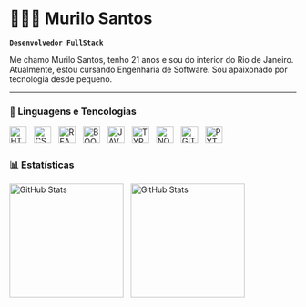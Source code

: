 # 🧑🏻‍💻 Murilo Santos

**`Desenvolvedor FullStack`**

Me chamo Murilo Santos, tenho 21 anos e sou do interior do Rio de Janeiro. Atualmente, estou cursando Engenharia de Software. Sou apaixonado por tecnologia desde pequeno.

---

### 🤖 Linguagens e Tencologias

<img 
    align='left'
    alt='HTML'
    title='HTML'
    width='30px'
    style="padding-right: 10px"
    src="https://cdn.jsdelivr.net/gh/devicons/devicon@latest/icons/html5/html5-original.svg" 
/>

<img 
    align='left'
    alt='CSS'
    title='CSS'
    width='30px'
    style="padding-right: 10px"
    src="https://cdn.jsdelivr.net/gh/devicons/devicon@latest/icons/css3/css3-original.svg"
/>

<img 
    align='left'
    alt='REACT'
    title='REACT'
    width='30px'
    style="padding-right: 10px"
    src="https://cdn.jsdelivr.net/gh/devicons/devicon@latest/icons/react/react-original.svg"
/>

<img 
    align='left'
    alt='BOOTSTRAP'
    title='BOOTSTRAP'
    width='30px'
    style="padding-right: 10px"
    src="https://cdn.jsdelivr.net/gh/devicons/devicon@latest/icons/bootstrap/bootstrap-original.svg"
/>

<img 
    align='left'
    alt='JAVASCRIPT'
    title='JAVASCRIPT'
    width='30px'
    style="padding-right: 10px"
    src="https://cdn.jsdelivr.net/gh/devicons/devicon@latest/icons/javascript/javascript-original.svg"
/>

<img 
    align='left'
    alt='TYPESCRIPT'
    title='TYPESCRIPT'
    width='30px'
    style="padding-right: 10px"
    src="https://cdn.jsdelivr.net/gh/devicons/devicon@latest/icons/typescript/typescript-original.svg"
/>

<img 
    align='left'
    alt='NODEJS'
    title='NODEJS'
    width='30px'
    style="padding-right: 10px"
    src="https://cdn.jsdelivr.net/gh/devicons/devicon@latest/icons/nodejs/nodejs-original.svg"
/>

<img 
    align='left'
    alt='GIT'
    title='GIT'
    width='30px'
    style="padding-right: 10px"
    src="https://cdn.jsdelivr.net/gh/devicons/devicon@latest/icons/git/git-original.svg"
/>

<img 
    align='left'
    alt='PYTHON'
    title='PYTHON'
    width='30px'
    style="padding-right: 10px"
    src="https://cdn.jsdelivr.net/gh/devicons/devicon@latest/icons/python/python-original.svg" 
/>

<br/>
<br/>

### 📊 Estatísticas

<p>
  <img 
    align="left" 
    alt="GitHub Stats" 
    height="200" 
    style="padding-right: 10px;" 
    src="https://github-readme-stats.vercel.app/api?username=MuriloSantos0&show_icons=true&theme=tokyonight&include_all_commits=true&locale=pt-br" 
  />

<img 
      align="left" 
      alt="GitHub Stats" 
      height="200" 
      src="https://github-readme-stats.vercel.app/api/top-langs/?username=MuriloSantos0&theme=tokyonight&layout=compact&custom_title=Tecnologias&langs_count=9" 
  />

</p>
